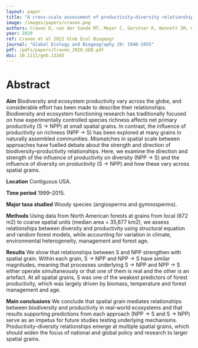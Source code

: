```yaml
---
layout: paper
title: "A cross-scale assessment of productivity–diversity relationships"
image: /images/papers/craven.png
authors: Craven D, van der Sande MT, Meyer C, Gerstner K, Bennett JM, Gilling DP, Hines J, Phillips HRP, May F, Bannar-Martin KH, Chase JM, Keil P
year: 2020
ref: Craven et al 2021 Glob Ecol Biogeogr
journal: "Global Ecology and Biogeography 29: 1940-1955"
pdf: /pdfs/papers/Craven_2020_GEB.pdf
doi: 10.1111/geb.13165
---
```


# Abstract

**Aim**
Biodiversity and ecosystem productivity vary across the globe, and considerable effort has been made to describe their relationships. Biodiversity and ecosystem functioning research has traditionally focused on how experimentally controlled species richness affects net primary productivity (S → NPP) at small spatial grains. In contrast, the influence of productivity on richness (NPP → S) has been explored at many grains in naturally assembled communities. Mismatches in spatial scale between approaches have fuelled debate about the strength and direction of biodiversity–productivity relationships. Here, we examine the direction and strength of the influence of productivity on diversity (NPP → S) and the influence of diversity on productivity (S → NPP) and how these vary across spatial grains.

**Location**
Contiguous USA.

**Time period**
1999–2015.

**Major taxa studied**
Woody species (angiosperms and gymnosperms).

**Methods**
Using data from North American forests at grains from local (672 m2) to coarse spatial units (median area = 35,677 km2), we assess relationships between diversity and productivity using structural equation and random forest models, while accounting for variation in climate, environmental heterogeneity, management and forest age.

**Results**
We show that relationships between S and NPP strengthen with spatial grain. Within each grain, S → NPP and NPP → S have similar magnitudes, meaning that processes underlying S → NPP and NPP → S either operate simultaneously or that one of them is real and the other is an artefact. At all spatial grains, S was one of the weakest predictors of forest productivity, which was largely driven by biomass, temperature and forest management and age.

**Main conclusions**
We conclude that spatial grain mediates relationships between biodiversity and productivity in real-world ecosystems and that results supporting predictions from each approach (NPP → S and S → NPP) serve as an impetus for future studies testing underlying mechanisms. Productivity–diversity relationships emerge at multiple spatial grains, which should widen the focus of national and global policy and research to larger spatial grains.
